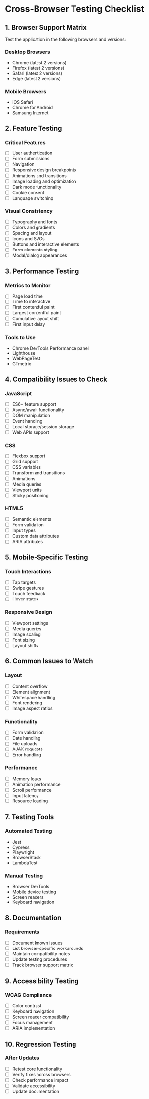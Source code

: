 # Cross-Browser Testing Checklist

## 1. Browser Support Matrix

Test the application in the following browsers and versions:

### Desktop Browsers
- Chrome (latest 2 versions)
- Firefox (latest 2 versions)
- Safari (latest 2 versions)
- Edge (latest 2 versions)

### Mobile Browsers
- iOS Safari
- Chrome for Android
- Samsung Internet

## 2. Feature Testing

### Critical Features
- [ ] User authentication
- [ ] Form submissions
- [ ] Navigation
- [ ] Responsive design breakpoints
- [ ] Animations and transitions
- [ ] Image loading and optimization
- [ ] Dark mode functionality
- [ ] Cookie consent
- [ ] Language switching

### Visual Consistency
- [ ] Typography and fonts
- [ ] Colors and gradients
- [ ] Spacing and layout
- [ ] Icons and SVGs
- [ ] Buttons and interactive elements
- [ ] Form elements styling
- [ ] Modal/dialog appearances

## 3. Performance Testing

### Metrics to Monitor
- [ ] Page load time
- [ ] Time to interactive
- [ ] First contentful paint
- [ ] Largest contentful paint
- [ ] Cumulative layout shift
- [ ] First input delay

### Tools to Use
- Chrome DevTools Performance panel
- Lighthouse
- WebPageTest
- GTmetrix

## 4. Compatibility Issues to Check

### JavaScript
- [ ] ES6+ feature support
- [ ] Async/await functionality
- [ ] DOM manipulation
- [ ] Event handling
- [ ] Local storage/session storage
- [ ] Web APIs support

### CSS
- [ ] Flexbox support
- [ ] Grid support
- [ ] CSS variables
- [ ] Transform and transitions
- [ ] Animations
- [ ] Media queries
- [ ] Viewport units
- [ ] Sticky positioning

### HTML5
- [ ] Semantic elements
- [ ] Form validation
- [ ] Input types
- [ ] Custom data attributes
- [ ] ARIA attributes

## 5. Mobile-Specific Testing

### Touch Interactions
- [ ] Tap targets
- [ ] Swipe gestures
- [ ] Touch feedback
- [ ] Hover states

### Responsive Design
- [ ] Viewport settings
- [ ] Media queries
- [ ] Image scaling
- [ ] Font sizing
- [ ] Layout shifts

## 6. Common Issues to Watch

### Layout
- [ ] Content overflow
- [ ] Element alignment
- [ ] Whitespace handling
- [ ] Font rendering
- [ ] Image aspect ratios

### Functionality
- [ ] Form validation
- [ ] Date handling
- [ ] File uploads
- [ ] AJAX requests
- [ ] Error handling

### Performance
- [ ] Memory leaks
- [ ] Animation performance
- [ ] Scroll performance
- [ ] Input latency
- [ ] Resource loading

## 7. Testing Tools

### Automated Testing
- Jest
- Cypress
- Playwright
- BrowserStack
- LambdaTest

### Manual Testing
- Browser DevTools
- Mobile device testing
- Screen readers
- Keyboard navigation

## 8. Documentation

### Requirements
- [ ] Document known issues
- [ ] List browser-specific workarounds
- [ ] Maintain compatibility notes
- [ ] Update testing procedures
- [ ] Track browser support matrix

## 9. Accessibility Testing

### WCAG Compliance
- [ ] Color contrast
- [ ] Keyboard navigation
- [ ] Screen reader compatibility
- [ ] Focus management
- [ ] ARIA implementation

## 10. Regression Testing

### After Updates
- [ ] Retest core functionality
- [ ] Verify fixes across browsers
- [ ] Check performance impact
- [ ] Validate accessibility
- [ ] Update documentation